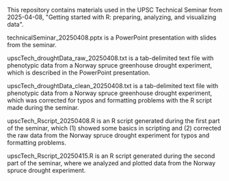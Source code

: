 This repository contains materials used in the UPSC Technical Seminar from 2025-04-08, "Getting started with R: preparing, analyzing, and visualizing data". 

technicalSeminar_20250408.pptx is a PowerPoint presentation with slides from the seminar.

upscTech_droughtData_raw_20250408.txt is a tab-delimited text file with phenotypic data from a Norway spruce greenhouse drought experiment, which is described in the PowerPoint presentation.

upscTech_droughtData_clean_20250408.txt is a tab-delimited text file with phenotypic data from a Norway spruce greenhouse drought experiment, which was corrected for typos and formatting problems with the R script made during the seminar.

upscTech_Rscript_20250408.R is an R script generated during the first part of the seminar, which (1) showed some basics in scripting and (2) corrected the raw data from the Norway spruce drought experiment for typos and formatting problems.

upscTech_Rscript_20250415.R is an R script generated during the second part of the seminar, where we analyzed and plotted data from the Norway spruce drought experiment.
